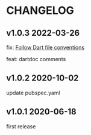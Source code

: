 # CHANGELOG

## v1.0.3 2022-03-26

fix: [Follow Dart file conventions](https://pub.dev/packages/dart_library_package/score)

feat: dartdoc comments

## v1.0.2 2020-10-02

update pubspec.yaml
## v1.0.1 2020-06-18

first release
